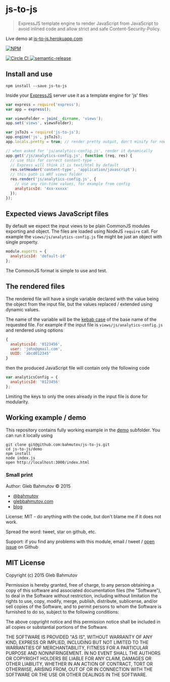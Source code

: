 # js-to-js

> ExpressJS template engine to render JavaScript from JavaScript
> to avoid inlined code and allow strict and safe Content-Security-Policy.

Live demo at [js-to-js.herokuapp.com](http://js-to-js.herokuapp.com/)

[![NPM][js-to-js-icon] ][js-to-js-url]

[![Circle CI][ci-badge] ][ci-url]
[![semantic-release][semantic-image] ][semantic-url]

[js-to-js-icon]: https://nodei.co/npm/js-to-js.png?downloads=true
[js-to-js-url]: https://npmjs.org/package/js-to-js
[ci-badge]: https://circleci.com/gh/bahmutov/js-to-js.svg?style=svg
[ci-url]: https://circleci.com/gh/bahmutov/js-to-js
[semantic-image]: https://img.shields.io/badge/%20%20%F0%9F%93%A6%F0%9F%9A%80-semantic--release-e10079.svg
[semantic-url]: https://github.com/semantic-release/semantic-release

## Install and use

    npm install --save js-to-js

Inside your [ExpressJS][express] server use it as a template engine for 'js' files

```js
var express = require('express');
var app = express();

var viewsFolder = join(__dirname, 'views');
app.set('views', viewsFolder);

var jsToJs = require('js-to-js');
app.engine('js', jsToJs);
app.locals.pretty = true; // render pretty output, don't minify for now

// when asked for 'js/analytics-config.js', render it dynamically
app.get('/js/analytics-config.js', function (req, res) {
  // use this for correct content-type -
  // Express will think it is text/html by default
  res.setHeader('content-type', 'application/javascript');
  // this path is WRT views folder
  res.render('js/analytics-config.js', {
    // use any run-time values, for example from config
    analyticsId: '4xx-xxxxx'
  });
});
```

[express]: http://expressjs.com/

## Expected views JavaScript files

By default we expect the input views to be plain CommonJS modules exporting and object.
The files are loaded using NodeJS `require` call. For example the `views/js/analytics-config.js`
file might be just an object with single property.

```js
module.exports = {
  analyticsId: 'default-id'
};
```

The CommonJS format is simple to use and test.

## The rendered files

The rendered file will have a single variable declared with the value being the object
from the input file, but the values replaced / extended using dynamic values.

The name of the variable will be the [kebab case][kebab] of the base name of the requested file.
For example if the input file is `views/js/analytics-config.js` and rendered using options

```js
{
  analyticsId: '0123456',
  user: 'john@gmail.com',
  UUID: 'abcd012345'
}
```

then the produced JavaScript file will contain only the following code

```js
var analyticsConfig = {
  analyticsId: '0123456'
};
```

Limiting the keys to only the ones already in the input file is done for modularity.

[kebab]: https://lodash.com/docs#kebabCase

## Working example / demo

This repository [][repo] contains fully working example in the [demo][demo folder] subfolder.
You can run it locally using

    git clone git@github.com:bahmutov/js-to-js.git
    cd js-to-js/demo
    npm install
    node index.js
    open http://localhost:3000/index.html

[repo]: https://github.com/bahmutov/js-to-js
[demo folder]: https://github.com/bahmutov/js-to-js/tree/master/demo

### Small print

Author: Gleb Bahmutov &copy; 2015

* [@bahmutov](https://twitter.com/bahmutov)
* [glebbahmutov.com](http://glebbahmutov.com)
* [blog](http://glebbahmutov.com/blog/)

License: MIT - do anything with the code, but don't blame me if it does not work.

Spread the word: tweet, star on github, etc.

Support: if you find any problems with this module, email / tweet /
[open issue](https://github.com/bahmutov/js-to-js/issues) on Github

## MIT License

Copyright (c) 2015 Gleb Bahmutov

Permission is hereby granted, free of charge, to any person
obtaining a copy of this software and associated documentation
files (the "Software"), to deal in the Software without
restriction, including without limitation the rights to use,
copy, modify, merge, publish, distribute, sublicense, and/or sell
copies of the Software, and to permit persons to whom the
Software is furnished to do so, subject to the following
conditions:

The above copyright notice and this permission notice shall be
included in all copies or substantial portions of the Software.

THE SOFTWARE IS PROVIDED "AS IS", WITHOUT WARRANTY OF ANY KIND,
EXPRESS OR IMPLIED, INCLUDING BUT NOT LIMITED TO THE WARRANTIES
OF MERCHANTABILITY, FITNESS FOR A PARTICULAR PURPOSE AND
NONINFRINGEMENT. IN NO EVENT SHALL THE AUTHORS OR COPYRIGHT
HOLDERS BE LIABLE FOR ANY CLAIM, DAMAGES OR OTHER LIABILITY,
WHETHER IN AN ACTION OF CONTRACT, TORT OR OTHERWISE, ARISING
FROM, OUT OF OR IN CONNECTION WITH THE SOFTWARE OR THE USE OR
OTHER DEALINGS IN THE SOFTWARE.

